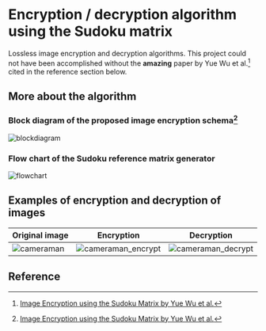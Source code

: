 # Encryption / decryption algorithm using the Sudoku matrix
Lossless image encryption and decryption algorithms. This project could not have been accomplished without the **amazing** paper by Yue Wu et al.[^1] cited in the reference section below.

## More about the algorithm
### Block diagram of the proposed image encryption schema[^1]
![blockdiagram](https://github.com/LudoProvost/sudoku-matrix-encryption/assets/70982826/79c7c72a-fba3-4473-be87-c72311c42ace)

### Flow chart of the Sudoku reference matrix generator
![flowchart](https://github.com/LudoProvost/sudoku-matrix-encryption/assets/70982826/60132132-e2ab-4b08-886e-dbdbb7ec9f20)

## Examples of encryption and decryption of images
| Original image | Encryption | Decryption |
|----------------|------------|------------|
|![cameraman](https://github.com/LudoProvost/sudoku-matrix-encryption/assets/70982826/5031eb5c-dcc0-477f-9b46-79539480d8f1)|![cameraman_encrypt](https://github.com/LudoProvost/sudoku-matrix-encryption/assets/70982826/fda01066-b95b-40aa-b169-0a5147911a46)|![cameraman_decrypt](https://github.com/LudoProvost/sudoku-matrix-encryption/assets/70982826/bd4ab255-d72b-492e-997b-5969547be46f)|




## Reference
[^1]: [Image Encryption using the Sudoku Matrix by Yue Wu et al.](https://viplab.cis.um.edu.mo/publications/conference/Image%20Encryption%20using%20the%20Sudoku%20Matrix.pdf)
